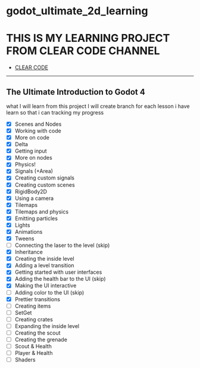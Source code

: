 # godot_ultimate_2d_learning

# THIS IS MY LEARNING PROJECT FROM CLEAR CODE CHANNEL
* [CLEAR CODE](https://www.youtube.com/@ClearCode)
---
## The Ultimate Introduction to Godot 4
what I will learn from this project I will create branch for each lesson i have learn so that i can tracking my progress
- [x]  Scenes and Nodes 
- [x]  Working with code 
- [x]  More on code
- [x]  Delta
- [x]  Getting input
- [x]  More on nodes
- [x]  Physics! 
- [x]  Signals (+Area)
- [x]  Creating custom signals 
- [x]  Creating custom scenes 
- [x]  RigidBody2D
- [x]  Using a camera 
- [x]  Tilemaps
- [x]  Tilemaps and physics
- [x]  Emitting particles 
- [x]  Lights 
- [x]  Animations 
- [x]  Tweens 
- [ ]  Connecting the laser to the level (skip)
- [x]  Inheritance
- [x]  Creating the inside level
- [x]  Adding a level transition
- [x]  Getting started with user interfaces 
- [x]  Adding the health bar to the UI (skip)
- [x]  Making the UI interactive 
- [ ]  Adding color to the UI (skip)
- [x]  Prettier transitions 
- [ ]  Creating items  
- [ ]  SetGet
- [ ]  Creating crates 
- [ ]  Expanding the inside level
- [ ]  Creating the scout 
- [ ]   Creating the grenade 
- [ ]  Scout & Health 
- [ ]  Player & Health
- [ ]  Shaders
